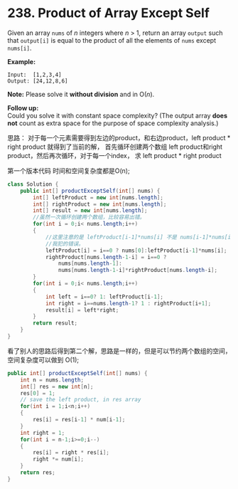 # 238. Product of Array Except Self

Given an array `nums` of _n_ integers where _n_ &gt; 1,  return an array `output` such that `output[i]` is equal to the product of all the elements of `nums` except `nums[i]`.

**Example:**

```text
Input:  [1,2,3,4]
Output: [24,12,8,6]
```

**Note:** Please solve it **without division** and in O\(_n_\).

**Follow up:**  
Could you solve it with constant space complexity? \(The output array **does not** count as extra space for the purpose of space complexity analysis.\)

思路： 对于每一个元素需要得到左边的product，和右边product，left product \* right product 就得到了当前的解， 首先循环创建两个数组 left product和right product，然后再次循环，对于每一个index， 求 left product \* right product

第一个版本代码 时间和空间复杂度都是O\(n\);

```java
class Solution {
    public int[] productExceptSelf(int[] nums) {
        int[] leftProduct = new int[nums.length];
        int[] rightProduct = new int[nums.length];
        int[] result = new int[nums.length];
        //虽然一次循环创建两个数组，比较容易出错。
        for(int i = 0;i< nums.length;i++)
        { 
            //这里注意的是 leftProduct[i-1]*nums[i] 不是 nums[i-1]*nums[i]
            //我犯的错误。
            leftProduct[i] = i==0 ? nums[0]:leftProduct[i-1]*nums[i];
            rightProduct[nums.length-1-i] = i==0 ? 
                nums[nums.length-1]:
                nums[nums.length-1-i]*rightProduct[nums.length-i];
        }
        for(int i = 0;i< nums.length;i++)
        {
            int left = i==0? 1: leftProduct[i-1];
            int right = i==nums.length-1? 1 : rightProduct[i+1];
            result[i] = left*right;
        }
        return result;
    } 
}
```

看了别人的思路后得到第二个解，思路是一样的，但是可以节约两个数组的空间，空间复杂度可以做到 O\(1\);

```java
public int[] productExceptSelf(int[] nums) {
    int n = nums.length;
    int[] res = new int[n];
    res[0] = 1;
    // save the left product, in res array
    for(int i = 1;i<n;i++)
    {
        res[i] = res[i-1] * num[i-1];
    }
    int right = 1;
    for(int i = n-1;i>=0;i--)
    {
        res[i] = right * res[i];
        right *= num[i];
    }
    return res;
}
```

